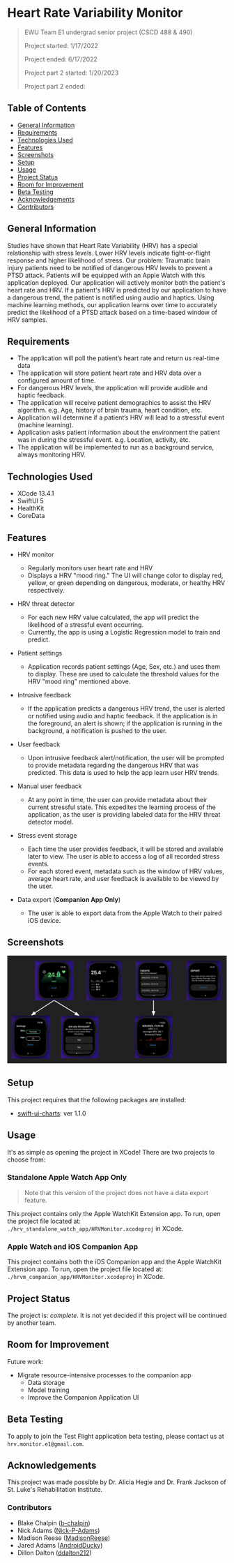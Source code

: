 # Heart Rate Variability Monitor

> EWU Team E1 undergrad senior project (CSCD 488 & 490)
>
> Project started: 1/17/2022
>
> Project ended: 6/17/2022
>
> Project part 2 started: 1/20/2023
>
> Project part 2 ended:

## Table of Contents

- [General Information](#general-information)
- [Requirements](#requirements)
- [Technologies Used](#technologies-used)
- [Features](#features)
- [Screenshots](#screenshots)
- [Setup](#setup)
- [Usage](#usage)
- [Project Status](#project-status)
- [Room for Improvement](#room-for-improvement)
- [Beta Testing](#beta-testing)
- [Acknowledgements](#acknowledgements)
- [Contributors](#contributors)

## General Information

Studies have shown that Heart Rate Variability (HRV) has a special relationship with stress levels. Lower HRV levels indicate fight-or-flight response and higher likelihood of stress. Our problem: Traumatic brain injury patients need to be notified of dangerous HRV levels to prevent a PTSD attack. Patients will be equipped with an Apple Watch with this application deployed. Our application will actively monitor both the patient's heart rate and HRV. If a patient's HRV is predicted by our application to have a dangerous trend, the patient is notified using audio and haptics. Using machine learning methods, our application learns over time to accurately predict the likelihood of a PTSD attack based on a time-based window of HRV samples.

## Requirements

- The application will poll the patient’s heart rate and return us real-time data
- The application will store patient heart rate and HRV data over a configured amount of time.
- For dangerous HRV levels, the application will provide audible and haptic feedback.
- The application will receive patient demographics to assist the HRV algorithm. e.g. Age, history of brain trauma, heart condition, etc.
- Application will determine if a patient’s HRV will lead to a stressful event (machine learning).
- Application asks patient information about the environment the patient was in during the stressful event. e.g. Location, activity, etc.
- The application will be implemented to run as a background service, always monitoring HRV.

## Technologies Used

- XCode 13.4.1
- SwiftUI 5
- HealthKit
- CoreData

## Features

- HRV monitor
  - Regularly monitors user heart rate and HRV
  - Displays a HRV "mood ring." The UI will change color to display red, yellow, or green depending on dangerous, moderate, or healthy HRV respectively.

- HRV threat detector
  - For each new HRV value calculated, the app will predict the likelihood of a stressful event occurring.
  - Currently, the app is using a Logistic Regression model to train and predict.

- Patient settings
  - Application records patient settings (Age, Sex, etc.) and uses them to display. These are used to calculate the threshold values for the HRV "mood ring" mentioned above.

- Intrusive feedback
  - If the application predicts a dangerous HRV trend, the user is alerted or notified using audio and haptic feedback. If the application is in the foreground, an alert is shown; if the application is running in the background, a notification is pushed to the user.

- User feedback
  - Upon intrusive feedback alert/notification, the user will be prompted to provide metadata regarding the dangerous HRV that was predicted. This data is used to help the app learn user HRV trends.

- Manual user feedback
  - At any point in time, the user can provide metadata about their current stressful state. This expedites the learning process of the application, as the user is providing labeled data for the HRV threat detector model.

- Stress event storage
  - Each time the user provides feedback, it will be stored and available later to view. The user is able to access a log of all recorded stress events.
  - For each stored event, metadata such as the window of HRV values, average heart rate, and user feedback is available to be viewed by the user.

- Data export (**Companion App Only**)
  - The user is able to export data from the Apple Watch to their paired iOS device.

## Screenshots

![Watch Application UI](./docs/app-imgs/entire_ui_snapshot.png)
<!-- If you have screenshots you'd like to share, include them here. -->

## Setup

This project requires that the following packages are installed:

- [swift-ui-charts](https://github.com/spacenation/swiftui-charts/releases/tag/1.1.0): ver 1.1.0

## Usage

It's as simple as opening the project in XCode! There are two projects to choose from:

### Standalone Apple Watch App Only

> Note that this version of the project does not have a data export feature.

This project contains only the Apple WatchKit Extension app. To run, open the project file located at: `./hrv_standalone_watch_app/HRVMonitor.xcodeproj` in XCode.

### Apple Watch and iOS Companion App

This project contains both the iOS Companion app and the Apple WatchKit Extension app. To run, open the project file located at: `./hrvm_companion_app/HRVMonitor.xcodeproj` in XCode.

## Project Status

The project is: _complete_. It is not yet decided if this project will be continued by another team.

## Room for Improvement

Future work:

- Migrate resource-intensive processes to the companion app
  - Data storage
  - Model training
  - Improve the Companion Application UI

## Beta Testing

To apply to join the Test Flight application beta testing, please contact us at `hrv.monitor.e1@gmail.com`.

## Acknowledgements

This project was made possible by Dr. Alicia Hegie and Dr. Frank Jackson of St. Luke's Rehabilitation Institute.

### Contributors

- Blake Chalpin ([b-chalpin](https://github.com/b-chalpin))
- Nick Adams ([Nick-P-Adams](https://github.com/Nick-P-Adams))
- Madison Reese ([MadisonReese](https://github.com/MadisonReese))
- Jared Adams ([AndroidDucky](https://github.com/AndroidDucky))
- Dillon Dalton ([ddalton212](https://github.com/ddalton212))
